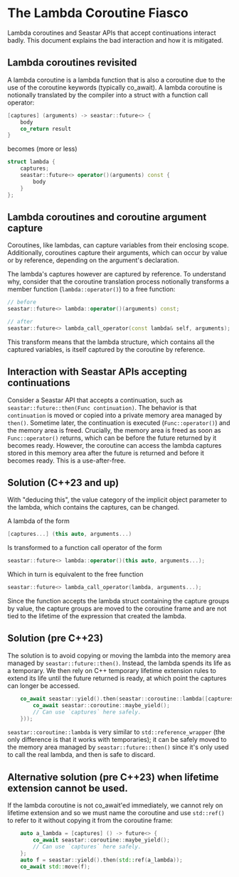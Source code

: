 # The Lambda Coroutine Fiasco

Lambda coroutines and Seastar APIs that accept continuations interact badly. This
document explains the bad interaction and how it is mitigated.

## Lambda coroutines revisited

A lambda coroutine is a lambda function that is also a coroutine due
to the use of the coroutine keywords (typically co_await). A lambda
coroutine is notionally translated by the compiler into a struct with a
function call operator:

```cpp
[captures] (arguments) -> seastar::future<> {
    body
    co_return result
}
```

becomes (more or less)

```cpp
struct lambda {
    captures;
    seastar::future<> operator()(arguments) const {
        body
    }
};
```

## Lambda coroutines and coroutine argument capture

Coroutines, like lambdas, can capture variables from their enclosing
scope. Additionally, coroutines capture their arguments, which can occur
by value or by reference, depending on the argument's declaration.

The lambda's captures however are captured by reference. To understand why,
consider that the coroutine translation process notionally transforms a member function
(`lambda::operator()`) to a free function:

```cpp
// before
seastar::future<> lambda::operator()(arguments) const;

// after
seastar::future<> lambda_call_operator(const lambda& self, arguments);
```

This transform means that the lambda structure, which contains all the captured variables,
is itself captured by the coroutine by reference.

## Interaction with Seastar APIs accepting continuations

Consider a Seastar API that accepts a continuation, such as
`seastar::future::then(Func continuation)`. The behavior
is that `continuation` is moved or copied into a private memory
area managed by `then()`. Sometime later, the continuation is
executed (`Func::operator()`) and the memory area is freed.
Crucially, the memory area is freed as soon as `Func::operator()`
returns, which can be before the future returned by it becomes
ready. However, the coroutine can access the lambda captures
stored in this memory area after the future is returned and before
it becomes ready. This is a use-after-free.

## Solution (C++23 and up)

With "deducing this", the value category of the implicit object
parameter to the lambda, which contains the captures, can be changed.

A lambda of the form

```cpp
[captures...] (this auto, arguments...)
```

Is transformed to a function call operator of the form

```cpp
seastar::future<> lambda::operator()(this auto, arguments...);
```

Which in turn is equivalent to the free function

```cpp
seastar::future<> lambda_call_operator(lambda, arguments...);
```

Since the function accepts the lambda struct containing the
capture groups by value, the capture groups are moved to the
coroutine frame and are not tied to the lifetime of the expression
that created the lambda.

## Solution (pre C++23)

The solution is to avoid copying or moving the lambda into
the memory area managed by `seastar::future::then()`. Instead,
the lambda spends its life as a temporary. We then rely on C++
temporary lifetime extension rules to extend its life until the
future returned is ready, at which point the captures can longer
be accessed.

```cpp
    co_await seastar::yield().then(seastar::coroutine::lambda([captures] () -> future<> {
        co_await seastar::coroutine::maybe_yield();
        // Can use `captures` here safely.
    }));
```

`seastar::coroutine::lambda` is very similar to `std::reference_wrapper` (the
only difference is that it works with temporaries); it can be safely moved to
the memory area managed by `seastar::future::then()` since it's only used
to call the real lambda, and then is safe to discard.

## Alternative solution (pre C++23) when lifetime extension cannot be used.

If the lambda coroutine is not co_await'ed immediately, we cannot rely on
lifetime extension and so we must name the coroutine and use `std::ref()` to
refer to it without copying it from the coroutine frame:

```cpp
    auto a_lambda = [captures] () -> future<> {
        co_await seastar::coroutine::maybe_yield();
        // Can use `captures` here safely.
    };
    auto f = seastar::yield().then(std::ref(a_lambda));
    co_await std::move(f);
```

